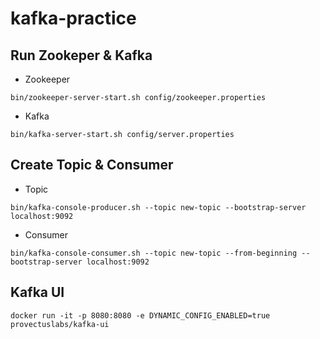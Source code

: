 # kafka-practice

## Run Zookeper & Kafka

- Zookeeper
```
bin/zookeeper-server-start.sh config/zookeeper.properties
```

- Kafka
```
bin/kafka-server-start.sh config/server.properties
```

## Create Topic & Consumer
- Topic
```
bin/kafka-console-producer.sh --topic new-topic --bootstrap-server localhost:9092
```

- Consumer
```
bin/kafka-console-consumer.sh --topic new-topic --from-beginning --bootstrap-server localhost:9092
```

## Kafka UI
```
docker run -it -p 8080:8080 -e DYNAMIC_CONFIG_ENABLED=true provectuslabs/kafka-ui
```
